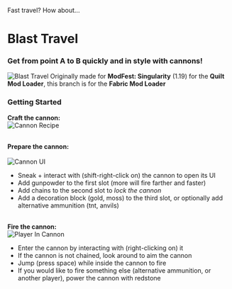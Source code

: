Fast travel? How about...
# Blast Travel
### Get from point A to B quickly and in style with cannons!
![Blast Travel](./img/blast_travel.png)
Originally made for **ModFest: Singularity** (1.19) for the **Quilt Mod Loader**, this branch is for the **Fabric Mod Loader**

### Getting Started
**Craft the cannon:** <br/>
![Cannon Recipe](./img/recipe.png)
<br/><br/>

**Prepare the cannon:** <br/> <br/>
![Cannon UI](./img/cannon_ui.png)
- Sneak + interact with (shift-right-click on) the cannon to open its UI
- Add gunpowder to the first slot (more will fire farther and faster)
- Add chains to the second slot to *lock the cannon*
- Add a decoration block (gold, moss) to the third slot, or optionally add alternative ammunition (tnt, anvils)
<br/><br/>

**Fire the cannon:** <br/>
![Player In Cannon](./img/in_cannon.png)
- Enter the cannon by interacting with (right-clicking on) it
- If the cannon is not chained, look around to aim the cannon
- Jump (press space) while inside the cannon to fire
- If you would like to fire something else (alternative ammunition, or another player), power the cannon with redstone
